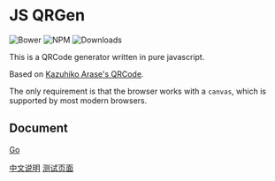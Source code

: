 JS QRGen
===

![Bower](https://img.shields.io/bower/v/jsqrgen.svg)
![NPM](https://img.shields.io/npm/v/jsqrgen.svg)
![Downloads](https://img.shields.io/npm/dt/jsqrgen.svg)

This is a QRCode generator written in pure javascript.

Based on [Kazuhiko Arase's QRCode](http://www.d-project.com/).

The only requirement is that the browser works with a `canvas`, which is supported by most modern browsers.

Document
---
[Go](docs/doc.rst)

[中文说明](http://gerald.top/code/qrgen) [测试页面](http://gerald.top/demos/qrgen)

